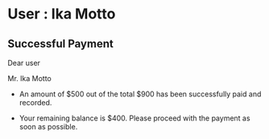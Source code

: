User : Ika Motto
=============

Successful Payment
---------------------

Dear user

Mr. Ika Motto

* An amount of $500 out of the total $900 has been successfully paid and recorded.
* Your remaining balance is $400.
Please proceed with the payment as soon as possible.

  
  
  ##

